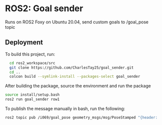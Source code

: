 
# ROS2: Goal sender

Runs on ROS2 Foxy on Ubuntu 20.04, send custom goals to /goal_pose topic



## Deployment

To build this project, run:

```bash
  cd ros2_workspace/src
  git clone https://github.com/CharlesTay25/goal_sender.git
  cd ..
  colcon build --symlink-install --packages-select goal_sender
```
After building the package, source the environment and run the package

```bash
source install/setup.bash
ros2 run goal_sender row1
```

To publish the message manually in bash, run the following:
```bash
ros2 topic pub /i069/goal_pose geometry_msgs/msg/PoseStamped "{header: {stamp: {sec: 0, nanosec: 0}, frame_id: 'map'}, pose: {position: {x: -5.62584, y: -1.28362, z: 0.0}, orientation: {x: 0.0, y: 0.0, z: -0.00452601, w: 0.99999}}}" –once
```